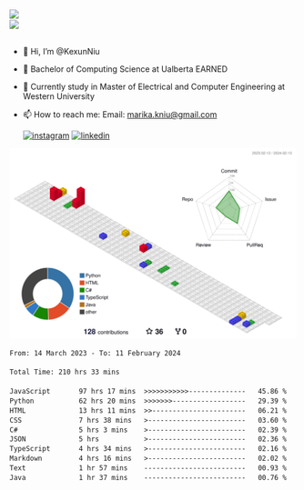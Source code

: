 <a href="https://github.com/anuraghazra/github-readme-stats">
  <img align="center" src="https://github-readme-stats.vercel.app/api?username=KexunNiu&show_icons=true" />
</a>
</br>
<a href="https://github.com/anuraghazra/github-readme-stats">
  <img align="center" src="https://github-readme-stats.vercel.app/api/top-langs/?username=KexunNiu" />
</a>

</br>
</br>

- 👋 Hi, I’m @KexunNiu
- 👀 Bachelor of Computing Science at Ualberta EARNED
- 🌱 Currently study in Master of Electrical and Computer Engineering at Western University
- 📫 How to reach me: Email: marika.kniu@gmail.com
  
  [![instagram](https://github.com/shikhar1020jais1/Git-Social/blob/master/Icons/Instagram1.png (Instagram))][1] [![linkedin](https://github.com/shikhar1020jais1/Git-Social/blob/master/Icons/LinkedIn1.png (LinkedIn))][2]

<!-- To Link your profile to the media buttons -->

[1]: https://www.instagram.com/barryn719_
[2]: https://www.linkedin.com/in/kexun-niu



![](./profile-3d-contrib/profile-gitblock.svg)

<!--START_SECTION:waka-->

```txt
From: 14 March 2023 - To: 11 February 2024

Total Time: 210 hrs 33 mins

JavaScript       97 hrs 17 mins  >>>>>>>>>>>--------------   45.86 %
Python           62 hrs 20 mins  >>>>>>>------------------   29.39 %
HTML             13 hrs 11 mins  >>-----------------------   06.21 %
CSS              7 hrs 38 mins   >------------------------   03.60 %
C#               5 hrs 3 mins    >------------------------   02.39 %
JSON             5 hrs           >------------------------   02.36 %
TypeScript       4 hrs 34 mins   >------------------------   02.16 %
Markdown         4 hrs 16 mins   >------------------------   02.02 %
Text             1 hr 57 mins    -------------------------   00.93 %
Java             1 hr 37 mins    -------------------------   00.76 %
```

<!--END_SECTION:waka-->

